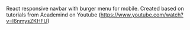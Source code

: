 React responsive navbar with burger menu for mobile. Created based on tutorials from Academind on Youtube (https://www.youtube.com/watch?v=l6nmysZKHFU)
